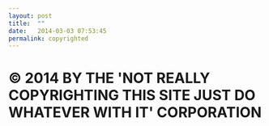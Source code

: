 ```yaml
---
layout: post
title:  ""
date:   2014-03-03 07:53:45
permalink: copyrighted
---
```



# © 2014 BY THE 'NOT REALLY COPYRIGHTING THIS SITE JUST DO WHATEVER WITH IT' CORPORATION